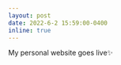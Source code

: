 ```yaml
---
layout: post
date: 2022-6-2 15:59:00-0400
inline: true
---
```


My personal website goes live:sparkles: 

